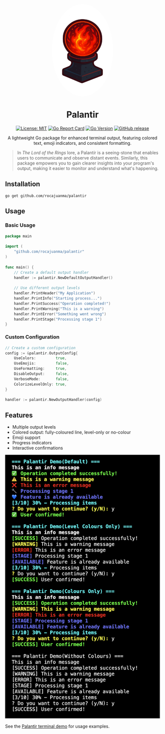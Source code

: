 <div align="center">
  <img src="assets/palantir.png" alt="Palantir Logo" width="200" style="border-radius: 50%;">
  <h1>Palantir</h1>
</div>
<div align="center">

[![License: MIT](https://img.shields.io/badge/License-MIT-yellow.svg)](https://opensource.org/licenses/MIT)
[![Go Report Card](https://goreportcard.com/badge/github.com/rocajuanma/palantir)](https://goreportcard.com/report/github.com/rocajuanma/palantir)
[![Go Version](https://img.shields.io/badge/go-%3E%3D1.23.6-blue.svg)](https://golang.org/)
[![GitHub release](https://img.shields.io/github/release/rocajuanma/palantir.svg)](https://github.com/rocajuanma/palantir/releases)

A lightweight Go package for enhanced terminal output, featuring colored text, emoji indicators, and consistent formatting.
</div>

> In *The Lord of the Rings* lore, a Palantír is a seeing-stone that enables users to communicate and observe distant events. Similarly, this package empowers you to gain clearer insights into your program's output, making it easier to monitor and understand what's happening.


## Installation

```bash
go get github.com/rocajuanma/palantir
```

## Usage

### Basic Usage

```go
package main

import (
    "github.com/rocajuanma/palantir"
)

func main() {
    // Create a default output handler
    handler := palantir.NewDefaultOutputHandler()
    
    // Use different output levels
    handler.PrintHeader("My Application")
    handler.PrintInfo("Starting process...")
    handler.PrintSuccess("Operation completed!")
    handler.PrintWarning("This is a warning")
    handler.PrintError("Something went wrong")
    handler.PrintStage("Processing stage 1")
}
```

### Custom Configuration

```go
// Create a custom configuration
config := &palantir.OutputConfig{
    UseColors:         true,
    UseEmojis:         false,
    UseFormatting:     true,
    DisableOutput:     false,
    VerboseMode:       false,
    ColorizeLevelOnly: true,
}

handler := palantir.NewOutputHandler(config)
```

## Features

- Multiple output levels
- Colored output: fully-coloured line, level-only or no-colour
- Emoji support
- Progress indicators
- Interactive confirmations


<p align="center">
  <img src="./assets/terminal.png" alt="Palantir Demo">
</p>


See the [Palantir terminal demo](cmd/demo/README.md) for usage examples.
